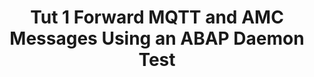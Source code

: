 ---
title: Tut 1 Forward MQTT and AMC Messages Using an ABAP Daemon Test
description: Forward MQTT and AMC Messages using an ABAP Daemon.
primary_tag: programming-tool>abap-development
tags: [ tutorial>intermediate, programming-tool>abap-development ]
tutorials: [ abap-connectivity-mqtt,  abap-connectivity-daemon-simple ]
---